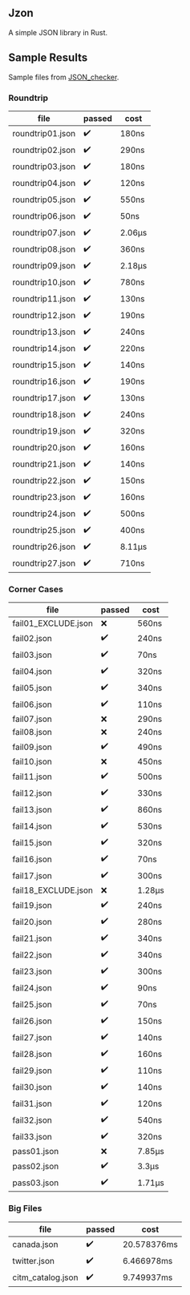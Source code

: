 ## Jzon
A simple JSON library in Rust.

## Sample Results
Sample files from [JSON\_checker](http://www.json.org/JSON\_checker/).

### Roundtrip
 | file             | passed             | cost   | 
 | ---------------- | ------             | ------ | 
 | roundtrip01.json | :heavy_check_mark: | 180ns  | 
 | roundtrip02.json | :heavy_check_mark: | 290ns  | 
 | roundtrip03.json | :heavy_check_mark: | 180ns  | 
 | roundtrip04.json | :heavy_check_mark: | 120ns  | 
 | roundtrip05.json | :heavy_check_mark: | 550ns  | 
 | roundtrip06.json | :heavy_check_mark: | 50ns   | 
 | roundtrip07.json | :heavy_check_mark: | 2.06µs | 
 | roundtrip08.json | :heavy_check_mark: | 360ns  | 
 | roundtrip09.json | :heavy_check_mark: | 2.18µs | 
 | roundtrip10.json | :heavy_check_mark: | 780ns  | 
 | roundtrip11.json | :heavy_check_mark: | 130ns  | 
 | roundtrip12.json | :heavy_check_mark: | 190ns  | 
 | roundtrip13.json | :heavy_check_mark: | 240ns  | 
 | roundtrip14.json | :heavy_check_mark: | 220ns  | 
 | roundtrip15.json | :heavy_check_mark: | 140ns  | 
 | roundtrip16.json | :heavy_check_mark: | 190ns  | 
 | roundtrip17.json | :heavy_check_mark: | 130ns  | 
 | roundtrip18.json | :heavy_check_mark: | 240ns  | 
 | roundtrip19.json | :heavy_check_mark: | 320ns  | 
 | roundtrip20.json | :heavy_check_mark: | 160ns  | 
 | roundtrip21.json | :heavy_check_mark: | 140ns  | 
 | roundtrip22.json | :heavy_check_mark: | 150ns  | 
 | roundtrip23.json | :heavy_check_mark: | 160ns  | 
 | roundtrip24.json | :heavy_check_mark: | 500ns  | 
 | roundtrip25.json | :heavy_check_mark: | 400ns  | 
 | roundtrip26.json | :heavy_check_mark: | 8.11µs | 
 | roundtrip27.json | :heavy_check_mark: | 710ns  | 

### Corner Cases 
 | file                 | passed             | cost   | 
 | -------------------  | ------             | ------ | 
 | fail01\_EXCLUDE.json | :x:                | 560ns  | 
 | fail02.json          | :heavy_check_mark: | 240ns  | 
 | fail03.json          | :heavy_check_mark: | 70ns   | 
 | fail04.json          | :heavy_check_mark: | 320ns  | 
 | fail05.json          | :heavy_check_mark: | 340ns  | 
 | fail06.json          | :heavy_check_mark: | 110ns  | 
 | fail07.json          | :x:                | 290ns  | 
 | fail08.json          | :x:                | 240ns  | 
 | fail09.json          | :heavy_check_mark: | 490ns  | 
 | fail10.json          | :x:                | 450ns  | 
 | fail11.json          | :heavy_check_mark: | 500ns  | 
 | fail12.json          | :heavy_check_mark: | 330ns  | 
 | fail13.json          | :heavy_check_mark: | 860ns  | 
 | fail14.json          | :heavy_check_mark: | 530ns  | 
 | fail15.json          | :heavy_check_mark: | 320ns  | 
 | fail16.json          | :heavy_check_mark: | 70ns   | 
 | fail17.json          | :heavy_check_mark: | 300ns  | 
 | fail18\_EXCLUDE.json | :x:                | 1.28µs | 
 | fail19.json          | :heavy_check_mark: | 240ns  | 
 | fail20.json          | :heavy_check_mark: | 280ns  | 
 | fail21.json          | :heavy_check_mark: | 340ns  | 
 | fail22.json          | :heavy_check_mark: | 340ns  | 
 | fail23.json          | :heavy_check_mark: | 300ns  | 
 | fail24.json          | :heavy_check_mark: | 90ns   | 
 | fail25.json          | :heavy_check_mark: | 70ns   | 
 | fail26.json          | :heavy_check_mark: | 150ns  | 
 | fail27.json          | :heavy_check_mark: | 140ns  | 
 | fail28.json          | :heavy_check_mark: | 160ns  | 
 | fail29.json          | :heavy_check_mark: | 110ns  | 
 | fail30.json          | :heavy_check_mark: | 140ns  | 
 | fail31.json          | :heavy_check_mark: | 120ns  | 
 | fail32.json          | :heavy_check_mark: | 540ns  | 
 | fail33.json          | :heavy_check_mark: | 320ns  | 
 | pass01.json          | :x:                | 7.85µs | 
 | pass02.json          | :heavy_check_mark: | 3.3µs  | 
 | pass03.json          | :heavy_check_mark: | 1.71µs | 

### Big Files
 | file               | passed             | cost        | 
 | ------------------ | ------------------ | ----------- | 
 | canada.json        | :heavy_check_mark: | 20.578376ms | 
 | twitter.json       | :heavy_check_mark: | 6.466978ms  | 
 | citm\_catalog.json | :heavy_check_mark: | 9.749937ms  | 
